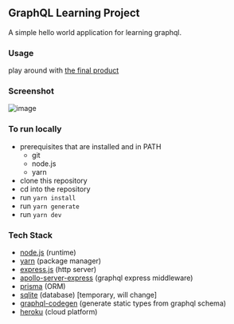 ## GraphQL Learning Project

A simple hello world application for learning graphql.

### Usage
play around with [the final product](https://graphql-hello-world-ajet.herokuapp.com)

### Screenshot
![image](https://user-images.githubusercontent.com/45019515/157102297-c5915a58-2a85-486a-b29e-cf4017403fe5.png)

### To run locally
- prerequisites that are installed and in PATH
  - git
  - node.js
  - yarn
- clone this repository
- cd into the repository
- run `yarn install`
- run `yarn generate`
- run `yarn dev`

### Tech Stack
- [node.js](https://nodejs.org/en/) (runtime)
- [yarn](https://www.npmjs.com/package/yarn) (package manager)
- [express.js](https://www.npmjs.com/package/express) (http server)
- [apollo-server-express](https://www.apollographql.com/docs/apollo-server/integrations/middleware/#apollo-server-express) (graphql express middleware)
- [prisma](https://www.prisma.io/) (ORM)
- [sqlite](https://www.sqlite.org/index.html) (database) [temporary, will change]
- [graphql-codegen](https://www.graphql-code-generator.com/) (generate static types from graphql schema)
- [heroku](https://heroku.com) (cloud platform)



